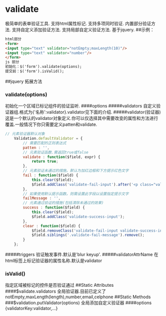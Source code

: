 # validate
极简单的表单验证工具.
支持html属性标记.
支持多项同时验证.
内置部分验证方法.
支持自定义添加验证方法.
支持局部自定义验证方法.
基于jquery.
##示例：
```html
html部分
<form>
<input type="text" validator="notEmpty;maxLength(10)"/>
<input type="text" validator="number"/>
</form>
js 部分
初始化：$('form').validate(options);
提交前：$('form').isValid();
```
##jquery 拓展方法
### validate(options)
初始化一个区域已标记组件的验证监听.
####options
#####validators
自定义验证器组.格式为{'名称':validator}.validator见下面的介绍.
#####validator(验证器)
这是一个默认的validator对象定义.你可以仅选择其中需要改变的属性和方法进行覆盖.一般情况下你只需要定义patten和validate.
```javascript
// 元素验证器默认对象
	Validation.defaultValidator = {
		// 需要匹配的正则表达式
		patten : '',
		// 元素验证函数.需返回true或false
		validate : function($field, expr) {
			return true;
		},
		// 元素验证未通过的措施。默认为加红边框和下方提示红色文字
		fail : function($field) {
			this.clear($field);
			$field.addClass('validate-fail-input').after('<p class="validate-fail-message">' + this.failMessage + '</p>');
		},
		// 如果使用默认提示函数。则需设置此字段以设置指定提示文字
		failMessage : '',
		// 元素通过验证的措施(包括清除未通过的效果)
		success : function($field) {
			this.clear($field);
			$field.addClass('validate-success-input');
		},
		clear : function($field) {
			$field.removeClass('validate-fail-input validate-success-input');
			$field.siblings('.validate-fail-message').remove();
		}
	};
```
#####triggers
验证触发事件.默认是'blur keyup'.
#####validatorAttrName
在html标签上标记验证器的属性名称.默认是validator
### isValid()
指定区域被标记的控件是否验证通过
##Static Attributes
####$validate.validators
全局验证器.目前已定义了notEmpty,maxLength(length),number,email,celphone
##Static Methods
###$validation.putValidator(options)
全局添加自定义验证器
####options
{validatorKey:validator,...}




